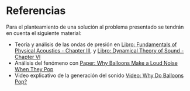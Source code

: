 # Referencias
Para el planteamiento de una solución al problema presentado se tendrán en cuenta el siguiente material:

- Teoría y análisis de las ondas de presión en [Libro: Fundamentals of Physical Acoustics - Chapter III](https://books.google.com.co/books?id=e_8sPIEd36YC&printsec=copyright&redir_esc=y#v=onepage&q&f=false), y [Libro: Dynamical Theory of Sound - Chapter VI](https://www.google.com.co/books/edition/The_Dynamical_Theory_of_Sound/TmplbxFZoeAC?hl=es&gbpv=1&dq=Dynamical+Theory+of+sound&printsec=frontcover)
- Análisis del fenómeno con [Paper: Why Balloons Make a Loud Noise When They Pop](https://www.researchgate.net/publication/339513438_Why_Balloons_Make_a_Loud_Noise_When_They_Pop)
- Video explicativo de la generación del sonido [Video: Why Do Balloons Pop?](https://www.youtube.com/watch?v=Rfb5CnUrsow)
